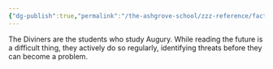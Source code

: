 ```yaml
---
{"dg-publish":true,"permalink":"/the-ashgrove-school/zzz-reference/factions-clubs/diviners/"}
---
```


The Diviners are the students who study Augury. While reading the future is a difficult thing, they actively do so regularly, identifying threats before they can become a problem.
